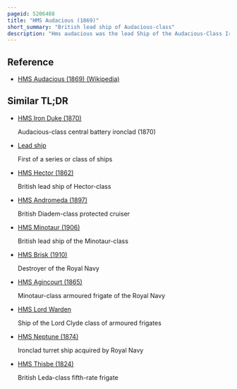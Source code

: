 ```yaml
---
pageid: 5206488
title: "HMS Audacious (1869)"
short_summary: "British lead ship of Audacious-class"
description: "Hms audacious was the lead Ship of the Audacious-Class Ironclads built for the Royal Navy in the late 1860S. They were designed as Second-Class Ironclads suitable for Use on foreign Stations and the Ship spent the Bulk of her Career on the China Station. She was decommissioned in 1894 and hulked in 1902 for Use as Training Ship. After the Beginning of the first World War the Ship was towed to scapa Flow where it was used as a receiving Ship and then to rosyth after the War ended. In 1929 audacious was sold for Scrap."
---
```


## Reference

- [HMS Audacious (1869) (Wikipedia)](https://en.wikipedia.org/?curid=5206488)

## Similar TL;DR

- [HMS Iron Duke (1870)](/tldr/en/hms-iron-duke-1870)

  Audacious-class central battery ironclad (1870)

- [Lead ship](/tldr/en/lead-ship)

  First of a series or class of ships

- [HMS Hector (1862)](/tldr/en/hms-hector-1862)

  British lead ship of Hector-class

- [HMS Andromeda (1897)](/tldr/en/hms-andromeda-1897)

  British Diadem-class protected cruiser

- [HMS Minotaur (1906)](/tldr/en/hms-minotaur-1906)

  British lead ship of the Minotaur-class

- [HMS Brisk (1910)](/tldr/en/hms-brisk-1910)

  Destroyer of the Royal Navy

- [HMS Agincourt (1865)](/tldr/en/hms-agincourt-1865)

  Minotaur-class armoured frigate of the Royal Navy

- [HMS Lord Warden](/tldr/en/hms-lord-warden)

  Ship of the Lord Clyde class of armoured frigates

- [HMS Neptune (1874)](/tldr/en/hms-neptune-1874)

  Ironclad turret ship acquired by Royal Navy

- [HMS Thisbe (1824)](/tldr/en/hms-thisbe-1824)

  British Leda-class fifth-rate frigate
